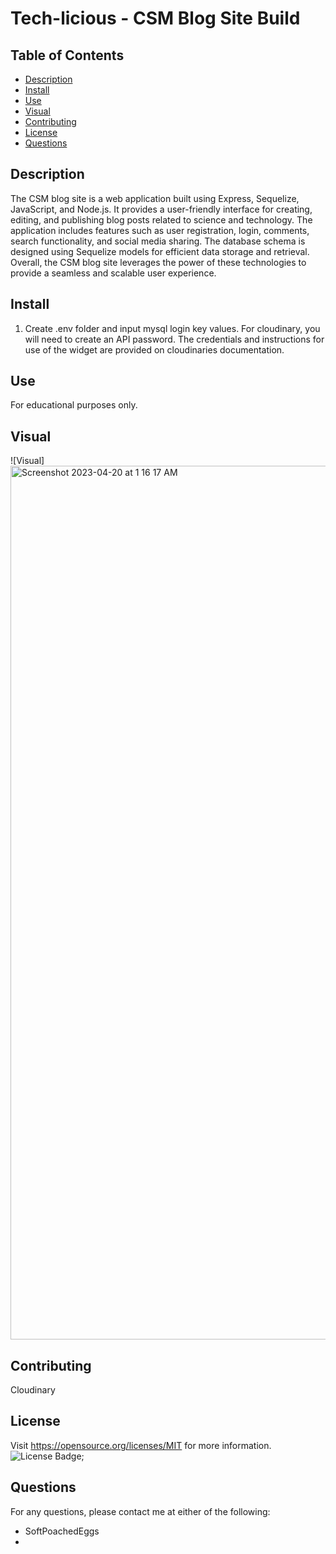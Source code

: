 # Tech-licious - CSM Blog Site Build
## Table of Contents
- [Description](#description)
- [Install](#install)
- [Use](#use)
- [Visual](#visual)
- [Contributing](#contributing)
- [License](#license)
- [Questions](#questions)

## Description
The CSM blog site is a web application built using Express, Sequelize, JavaScript, and Node.js. It provides a user-friendly interface for creating, editing, and publishing blog posts related to science and technology. The application includes features such as user registration, login, comments, search functionality, and social media sharing. The database schema is designed using Sequelize models for efficient data storage and retrieval. Overall, the CSM blog site leverages the power of these technologies to provide a seamless and scalable user experience.
## Install
1. Create .env folder and input mysql login key values. For cloudinary, you will need to create an API password. The credentials and instructions for use of the widget are provided on cloudinaries documentation.
## Use
For educational purposes only.
## Visual
![Visual]<img width="1398" alt="Screenshot 2023-04-20 at 1 16 17 AM" src="https://user-images.githubusercontent.com/115499632/233264966-73a8b032-fb39-46a9-b99e-07d829af4d80.png">

## Contributing
Cloudinary
## License
Visit https://opensource.org/licenses/MIT for more information.
![License Badge](https://img.shields.io/badge/license-MIT-orange);
## Questions
For any questions, please contact me at either of the following:
* SoftPoachedEggs
* 
